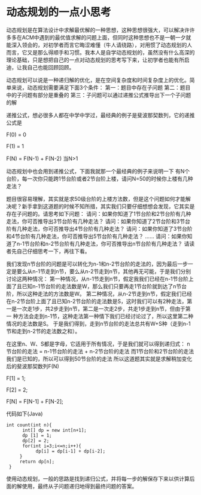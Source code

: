 # 动态规划的一点小思考

动态规划是在算法设计中求解最优解的一种思想，这种思想很强大，可以解决许许多多在ACM中遇到的最优值求解的问题上面，但同时这种思想也不是一朝一夕就能深入领会的，对初学者而言它晦涩难懂（牛人请绕路），对用惯了动态规划的人而言，它又是那么得顺手和习惯。我本人是自学动态规划的，虽然没有什么高深的理论基础，只是想把自己的一点对动态规划的思考写下来，让初学者也能有所启迪，让我自己也能回顾回顾。

动态规划可以说是一种递归解的优化，是在空间复杂度和时间复杂度上的优化。简单来说，动态规划需要满足下面3个条件：
第一：题目中存在子问题
第二：题目中的子问题有部分是重叠的
第三：子问题可以通过递推公式推导出下一个子问题的解

递推公式，想必很多人都在中学中学过，最经典的例子是斐波那契数列，它的递推公式是

F(0) = 0

F(1) = 1

F(N) = F(N-1) + F(N-2)  当N>1

动态规划中也会用到递推公式，下面我就那一个最经典的例子来说明一下
有N个台阶，每一次你只能跨1节台阶或者2节台阶上楼，请问N=50的时候你上楼有几种走法？

题目很容易理解，其实就是求50级台阶的上楼方法数，但是这个问题如何才能解决呢？新手拿到这道题的时候不知所措，其实我们只要仔细想想会发现，它其实是存在子问题的。请思考如下问题：
请问：如果你知道了1节台阶和2节台阶有几种走法，你可否推导出3节台阶有几种走法？ 
请问：如果你知道了2节台阶和3节台阶有几种走法，你可否推导出4节台阶有几种走法？ 
请问：如果你知道了3节台阶和4节台阶有几种走法，你可否推导出5节台阶有几种走法？ 
……
请问：如果你知道了n-1节台阶和n-2节台阶有几种走法，你可否推导出n节台阶有几种走法？
请读者先自己仔细思考一下，再往下看。

我们发现n节台阶的问题是可以转化为n-1和n-2节台阶的走法的，因为最后一步一定是要么从n-1节走到n节，要么从n-2节走到n节，其他再无可能，于是我们分别讨论这两种情况：
第一种情况，从n-1节走到n节，假定我我们已经在n-1节台阶上面了且已知n-1节台阶的走法数是W，那么我们只要再走1节台阶就到达了n节台阶，所以这种走法的方法数是W。
第二种情况，从n-2节走到n节，假定我们已经在n-2节台阶上面了且已知n-2节台阶的走法数是S，这时我们可以有2种走法，第一是一次走1步，共2步走到n节，第二是一次走2步，共走1步走到n节，但由于第一
种方法会走到n-1节，这种走法第一种情下我们已经讨论过了，所以这里第二种情况的走法数是S。
于是我们得到，走到n节台阶的走法总共有W+S种（走到n-1节和走到n-2节的走法数之和）。

在这里n、W、S都是字母，它适用于所有情况，于是我们就可以得到递归式：
n节台阶的走法 = n-1节台阶的走法 + n-2节台阶的走法
而1节台阶和2节台阶的走法我们是已知的，所以可以得到50节台阶的走法
所以这道题其实就是求解稍加变化后的斐波那契数列F(N)

F[1] = 1;

F[2] = 2;

F[N] = F[N-1] + F[N-2];

代码如下(Java)
```
int count(int n){ 
      int[] dp = new int[n+1];  
      dp [1] = 1;
      dp[2] = 2;
      for(int i=3;i<=n;i++){
           dp[i] = dp[i-1] + dp[i-2];
     }
     return dp[n];
 }  
 ```
  
使用动态规划，一般的思路是找到递归公式，并将每一步的解保存下来以供计算后面的解使用，最终从子问题递归地得到最终问题的答案。

